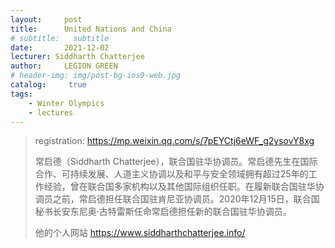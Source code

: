 ```yaml
---
layout:     post
title:      United Nations and China
# subtitle:   subtitle
date:       2021-12-02
lecturer: Siddharth Chatterjee
author:     LEGION GREEN
# header-img: img/post-bg-ios9-web.jpg
catalog: 	 true
tags: 
    - Winter Olympics
    - lectures
---
```

> registration: https://mp.weixin.qq.com/s/7pEYCtj6eWF_g2ysovY8xg
>
> 常启德（Siddharth Chatterjee），联合国驻华协调员。常启德先生在国际合作、可持续发展、人道主义协调以及和平与安全领域拥有超过25年的工作经验，曾在联合国多家机构以及其他国际组织任职。在履新联合国驻华协调员之前，常启德担任联合国驻肯尼亚协调员。2020年12月15日，联合国秘书长安东尼奥·古特雷斯任命常启德担任新的联合国驻华协调员。
>
> 
>
> 他的个人网站 https://www.siddharthchatterjee.info/



